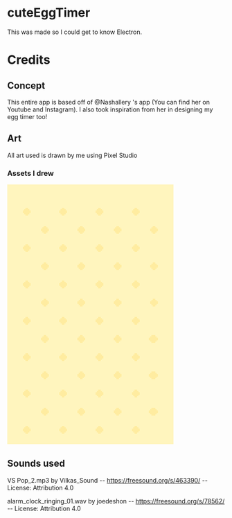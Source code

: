# cuteEggTimer

This was made so I could get to know Electron.

# Credits

## Concept

This entire app is based off of @Nashallery 's app (You can find her on Youtube and Instagram). I also took inspiration from her in designing my egg timer too!

## Art

All art used is drawn by me using Pixel Studio

### Assets I drew

![mainbackground](https://github.com/bizbunny/cuteEggTimer/blob/main/assets/egg%20timer%20bg.png)

## Sounds used

VS Pop_2.mp3 by Vilkas_Sound -- https://freesound.org/s/463390/ -- License: Attribution 4.0

alarm_clock_ringing_01.wav by joedeshon -- https://freesound.org/s/78562/ -- License: Attribution 4.0
